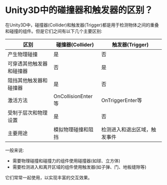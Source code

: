 # Unity3D中的碰撞器和触发器的区别？
在Unity3D中，碰撞器(Collider)和触发器(Trigger)都是用于检测物体之间的重叠和碰撞的组件。但是它们之间有以下几个主要区别:

| 区别 | 碰撞器(Collider) | 触发器(Trigger) |
| --- | --- | --- |
| 产生物理碰撞 | 是 | 否 |
| 可穿透其他触发器和碰撞器 | 否 | 是 |
| 阻挡其他触发器和碰撞器 | 是 | 否 |
| 激活方法 | OnCollisionEnter等 | OnTriggerEnter等 |
| 受制于层次和物理设置 | 是 | 否 |
| 主要用途 | 模拟物理碰撞和阻挡 | 检测进入和退出区域，触发事件 |

一般来说:
- 需要物理碰撞和碰撞力的组件使用碰撞器(如球、立方体)
- 需要检测进入和离开区域的组件使用触发器(如子弹、门、地板缝隙等)

它们常常一起使用，以实现丰富的交互效果。